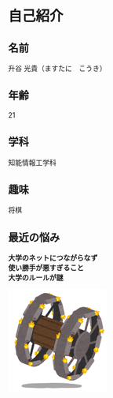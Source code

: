 # 自己紹介
## 名前
升谷 光貴（ますたに　こうき）
## 年齢
21
## 学科
知能情報工学科
## 趣味
将棋
## 最近の悩み
**大学のネットにつながらなず<br>使い勝手が悪すぎること<br>大学のルールが謎**

<img width="200px" alt="パンジャン" src=".\war_panjandrum.png">
